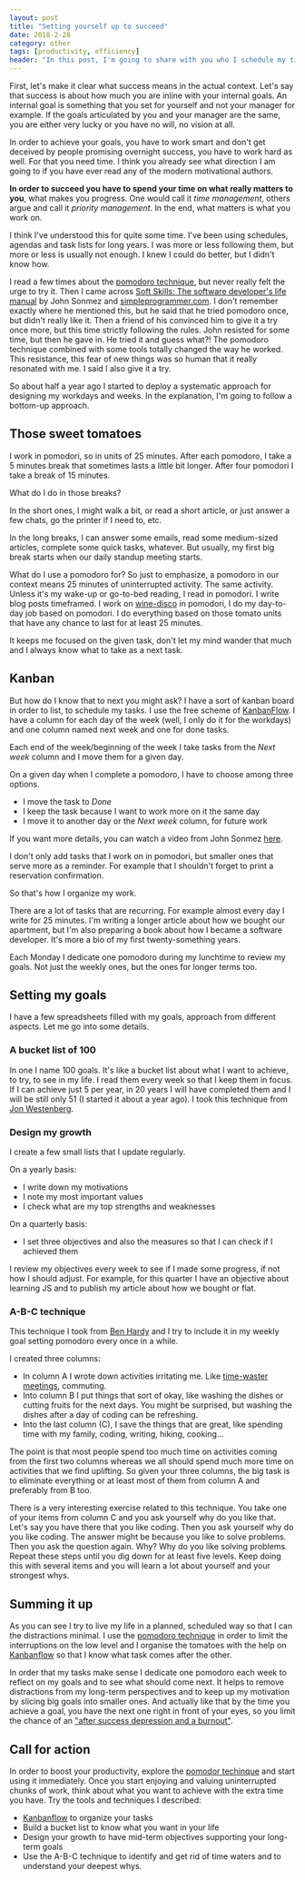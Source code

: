 ```yaml
---
layout: post
title: "Setting yourself up to succeed"
date: 2018-2-28
category: other
tags: [productivity, efficiency]
header: "In this post, I'm going to share with you who I schedule my time and how I identify which road to take next."
---
```

First, let's make it clear what success means in the actual context. Let's say that success is about how much you are inline with your internal goals. An internal goal is something that you set for yourself and not your manager for example. If the goals articulated by you and your manager are the same, you are either very lucky or you have no will, no vision at all.

In order to achieve your goals, you have to work smart and don't get deceived by people promising overnight success, you have to work hard as well. For that you need time. I think you already see what direction I am going to if you have ever read any of the modern motivational authors. 

__In order to succeed you have to spend your time on what really matters to you__, what makes you progress. One would call it _time management_, others argue and call it _priority management_. In the end, what matters is what you work on.

I think I've understood this for quite some time. I've been using schedules, agendas and task lists for long years. I was more or less following them, but more or less is usually not enough. I knew I could do better, but I didn't know how. 

I read a few times about the [pomodoro technique](https://lifehacker.com/productivity-101-a-primer-to-the-pomodoro-technique-1598992730), but never really felt the urge to try it. Then I came across [Soft Skills: The software developer's life manual](http://amzn.to/2CmrCXb) by John Sonmez and [simpleprogrammer.com](https://simpleprogrammer.com). I don't remember exactly where he mentioned this, but he said that he tried pomodoro once, but didn't really like it. Then a friend of his convinced him to give it a try once more, but this time strictly following the rules. John resisted for some time, but then he gave in. He tried it and guess what?! The pomodoro technique combined with some tools totally changed the way he worked. This resistance, this fear of new things was so human that it really resonated with me. I said I also give it a try.

So about half a year ago I started to deploy a systematic approach for designing my workdays and weeks. In the explanation, I'm going to follow a bottom-up approach.

## Those sweet tomatoes

I work in pomodori, so in units of 25 minutes. After each pomodoro, I take a 5 minutes break that sometimes lasts a little bit longer. After four pomodori I take a break of 15 minutes. 

What do I do in those breaks?

In the short ones, I might walk a bit, or read a short article, or just answer a few chats, go the printer if I need to, etc.

In the long breaks, I can answer some emails, read some medium-sized articles, complete some quick tasks, whatever. But usually, my first big break starts when our daily standup meeting starts.

What do I use a pomodoro for? So just to emphasize, a pomodoro in our context means 25 minutes of uninterrupted activity. The same activity. Unless it's my wake-up or go-to-bed reading, I read in pomodori. I write blog posts timeframed. I work on [wine-disco](https://wine-disco.herokuapp.com) in pomodori, I do my day-to-day job based on pomodori. I do everything based on those tomato units that have any chance to last for at least 25 minutes.

It keeps me focused on the given task, don't let my mind wander that much and I always know what to take as a next task.

## Kanban

But how do I know that to next you might ask? I have a sort of kanban board in order to list, to schedule my tasks. I use the free scheme of [KanbanFlow](https://kanbanflow.com). I have a column for each day of the week (well, I only do it for the workdays) and one column named next week and one for done tasks.

Each end of the week/beginning of the week I take tasks from the _Next week_ column and I move them for a given day. 

On a given day when I complete a pomodoro, I have to choose among three options.
* I move the task to _Done_
* I keep the task because I want to work more on it the same day
* I move it to another day or the _Next week_ column, for future work

If you want more details, you can watch a video from John Sonmez [here](https://www.youtube.com/watch?v=W9k0OhJkjQ0).

I don't only add tasks that I work on in pomodori, but smaller ones that serve more as a reminder. For example that I shouldn't forget to print a reservation confirmation.

So that's how I organize my work.

There are a lot of tasks that are recurring. For example almost every day I write for 25 minutes. I'm writing a longer article about how we bought our apartment, but I'm also preparing a book about how I became a software developer. It's more a bio of my first twenty-something years.

Each Monday I dedicate one pomodoro during my lunchtime to review my goals. Not just the weekly ones, but the ones for longer terms too.

## Setting my goals

I have a few spreadsheets filled with my goals, approach from different aspects. Let me go into some details.

### A bucket list of 100

In one I name 100 goals. It's like a bucket list about what I want to achieve, to try, to see in my life. I read them every week so that I keep them in focus. If I can achieve just 5 per year, in 20 years I will have completed them and I will be still only 51 (I started it about a year ago). I took this technique from [Jon Westenberg](https://medium.com/hi-my-name-is-jon/how-to-invest-in-yourself-a98dfd33e81a).

### Design my growth

I create a few small lists that I update regularly. 

On a yearly basis:

* I write down my motivations
* I note my most important values
* I check what are my top strengths and weaknesses

On a quarterly basis:

* I set three objectives and also the measures so that I can check if I achieved them

I review my objectives every week to see if I made some progress, if not how I should adjust. For example, for this quarter I have an objective about learning JS and to publish my article about how we bought or flat.

### A-B-C technique

This technique I took from [Ben Hardy](https://journal.thriveglobal.com/how-to-make-the-best-possible-use-of-your-time-335f15ecbefd) and I try to include it in my weekly goal setting pomodoro every once in a while.

I created three columns:

* In column A I wrote down activities irritating me. Like [time-waster meetings](/blog/2017/07/20/time-waster-meetings), commuting.
* Into column B I put things that sort of okay, like washing the dishes or cutting fruits for the next days. You might be surprised, but washing the dishes after a day of coding can be refreshing.
* Into the last column (C), I save the things that are great, like spending time with my family, coding, writing, hiking, cooking...

The point is that most people spend too much time on activities coming from the first two columns whereas we all should spend much more time on activities that we find uplifting. So given your three columns, the big task is to eliminate everything or at least most of them from column A and preferably from B too.

There is a very interesting exercise related to this technique. You take one of your items from column C and you ask yourself why do you like that. Let's say you have there that you like coding. Then you ask yourself why do you like coding. The answer might be because you like to solve problems. Then you ask the question again. Why? Why do you like solving problems. Repeat these steps until you dig down for at least five levels. Keep doing this with several items and you will learn a lot about yourself and your strongest whys.

## Summing it up

As you can see I try to live my life in a planned, scheduled way so that I can the distractions minimal. I use the [pomodoro technique](https://lifehacker.com/productivity-101-a-primer-to-the-pomodoro-technique-1598992730) in order to limit the interruptions on the low level and I organise the tomatoes with the help on [Kanbanflow](https://kanbanflow.com) so that I know what task comes after the other.

In order that my tasks make sense I dedicate one pomodoro each week to reflect on my goals and to see what should come next. It helps to remove distractions from my long-term perspectives and to keep up my motivation by slicing big goals into smaller ones. And actually like that by the time you achieve a goal, you have the next one right in front of your eyes, so you limit the chance of an ["after success depression and a burnout"](https://simpleprogrammer.com/programmer-dont-wanna-do-this/).

## Call for action

In order to boost your productivity, explore the [pomodor techinque](https://lifehacker.com/productivity-101-a-primer-to-the-pomodoro-technique-1598992730) and start using it immediately.
Once you start enjoying and valuing uninterrupted chunks of work, think about what you want to achieve with the extra time you have. Try the tools and techniques I described:
* [Kanbanflow](https://kanbanflow.com) to organize your tasks
* Build a bucket list to know what you want in your life
* Design your growth to have mid-term objectives supporting your long-term goals
* Use the A-B-C technique to identify and get rid of time waters and to understand your deepest whys.

